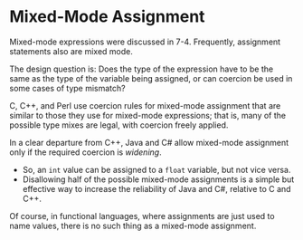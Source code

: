 # Mixed-Mode Assignment

Mixed-mode expressions were discussed in 7-4. Frequently, assignment statements also are mixed mode.

The design question is: Does the type of the expression have to be the same as the type of the variable being assigned, or can coercion be used in some cases of type mismatch?

<div class="alert-example">

C, C++, and Perl use coercion rules for mixed-mode assignment that are similar to those they use for mixed-mode expressions; that is, many of the possible type mixes are legal, with coercion freely applied.

</div>

<div class="alert-example">

In a clear departure from C++, Java and C# allow mixed-mode assignment only if the required coercion is *widening*.

- So, an `int` value can be assigned to a `float` variable, but not vice versa.
- Disallowing half of the possible mixed-mode assignments is a simple but effective way to increase the reliability of Java and C#, relative to C and C++.

</div>

<div class="alert-example">

Of course, in functional languages, where assignments are just used to name values, there is no such thing as a mixed-mode assignment.

</div>
